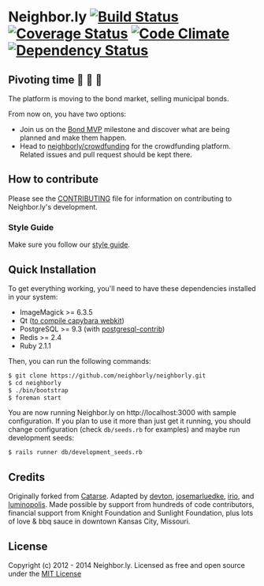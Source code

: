 # Neighbor.ly [![Build Status](https://secure.travis-ci.org/neighborly/neighborly.png?branch=master)](https://travis-ci.org/neighborly/neighborly) [![Coverage Status](https://coveralls.io/repos/neighborly/neighborly/badge.png?branch=master)](https://coveralls.io/r/neighborly/neighborly) [![Code Climate](https://codeclimate.com/github/neighborly/neighborly.png)](https://codeclimate.com/github/neighborly/neighborly) [![Dependency Status](https://gemnasium.com/neighborly/neighborly.png)](https://gemnasium.com/neighborly/neighborly)

## Pivoting time :rocket: :rocket: :rocket:

The platform is moving to the bond market, selling municipal bonds.

From now on, you have two options:

* Join us on the [Bond MVP](https://github.com/neighborly/neighborly/milestones/Bond%20MVP) milestone and discover what are being planned and make them happen.
* Head to [neighborly/crowdfunding](https://github.com/neighborly/crowdfunding) for the crowdfunding platform. Related issues and pull request should be kept there.

## How to contribute

Please see the [CONTRIBUTING](CONTRIBUTING.md) file for information on contributing to Neighbor.ly's development.

### Style Guide

Make sure you follow our [style guide](https://github.com/neighborly/guides/).

## Quick Installation

To get everything working, you'll need to have these dependencies installed in your system:

* ImageMagick >= 6.3.5
* Qt ([to compile capybara webkit](https://github.com/thoughtbot/capybara-webkit/wiki/Installing-Qt-and-compiling-capybara-webkit))
* PostgreSQL >= 9.3 (with [postgresql-contrib](http://www.postgresql.org/docs/9.3/static/contrib.html))
* Redis >= 2.4
* Ruby 2.1.1

Then, you can run the following commands:

```bash
$ git clone https://github.com/neighborly/neighborly.git
$ cd neighborly
$ ./bin/bootstrap
$ foreman start
```

You are now running Neighbor.ly on http://localhost:3000 with sample configuration. If you plan to use it more than just get it running, you should change configuration (check `db/seeds.rb` for examples) and maybe run development seeds:

```bash
$ rails runner db/development_seeds.rb
```

## Credits

Originally forked from [Catarse](https://github.com/catarse/catarse).
Adapted by [devton](https://github.com/devton), [josemarluedke](https://github.com/josemarluedke), [irio](https://github.com/irio), and [luminopolis](https://github.com/luminopolis). Made possible by support from hundreds of code contributors, financial support from Knight Foundation and Sunlight Foundation, plus lots of love & bbq sauce in downtown Kansas City, Missouri.

## License

Copyright (c) 2012 - 2014 Neighbor.ly. Licensed as free and open source under the [MIT License](MIT-LICENSE)
